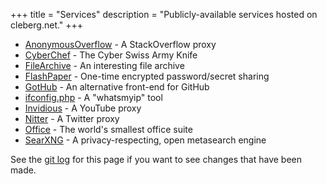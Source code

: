+++
title = "Services"
description = "Publicly-available services hosted on cleberg.net."
+++

- [AnonymousOverflow](https://ao.cleberg.net) - A StackOverflow proxy
- [CyberChef](https://cyberchef.cleberg.net) - The Cyber Swiss Army Knife
- [FileArchive](https://files.cleberg.net) - An interesting file archive
- [FlashPaper](https://paste.cleberg.net) - One-time encrypted password/secret sharing
- [GotHub](https://gh.cleberg.net) - An alternative front-end for GitHub
- [ifconfig.php](https://ip.cleberg.net) - A \"whatsmyip\" tool
- [Invidious](https://invidious.cleberg.net) - A YouTube proxy
- [Nitter](https://nitter.cleberg.net) - A Twitter proxy
- [Office](https://office.cleberg.net) - The world\'s smallest office suite
- [SearXNG](https://search.cleberg.net) - A privacy-respecting, open metasearch engine

See the [git log](https://git.cleberg.net/?p=cleberg.net.git;a=history;f=services/index.org;h=71ed6bcae7e52a8103f980f1821ca291ef3010ba;hb=HEAD) for this page if you want to see changes that have been made.
